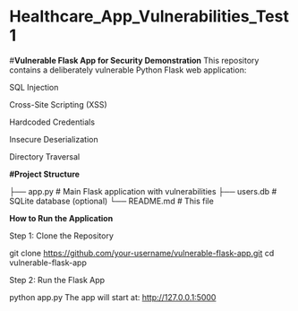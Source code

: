 # Healthcare_App_Vulnerabilities_Test1

#**Vulnerable Flask App for Security Demonstration**
This repository contains a deliberately vulnerable Python Flask web application:

SQL Injection

Cross-Site Scripting (XSS)

Hardcoded Credentials

Insecure Deserialization

Directory Traversal

**#Project Structure**

├── app.py # Main Flask application with vulnerabilities
├── users.db # SQLite database (optional) 
└── README.md # This file

**How to Run the Application**

Step 1: Clone the Repository

git clone https://github.com/your-username/vulnerable-flask-app.git
cd vulnerable-flask-app

Step 2: Run the Flask App

python app.py The app will start at: http://127.0.0.1:5000
